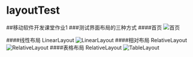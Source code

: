 # layoutTest
##移动软件开发课堂作业1
###测试界面布局的三种方式
####首页
![首页](http://img.blog.csdn.net/20170301120039084?watermark/2/text/aHR0cDovL2Jsb2cuY3Nkbi5uZXQvRUEwNDIx/font/5a6L5L2T/fontsize/400/fill/I0JBQkFCMA==/dissolve/70/gravity/SouthEast)

####线性布局  LinearLayout
![LinearLayout](http://img.blog.csdn.net/20170301120119227?watermark/2/text/aHR0cDovL2Jsb2cuY3Nkbi5uZXQvRUEwNDIx/font/5a6L5L2T/fontsize/400/fill/I0JBQkFCMA==/dissolve/70/gravity/SouthEast)
####相对布局  RelativeLayout
![RelativeLayout](http://img.blog.csdn.net/20170301120148303?watermark/2/text/aHR0cDovL2Jsb2cuY3Nkbi5uZXQvRUEwNDIx/font/5a6L5L2T/fontsize/400/fill/I0JBQkFCMA==/dissolve/70/gravity/SouthEast)
####表格布局  RelativeLayout
![TableLayout](http://img.blog.csdn.net/20170301120345476?watermark/2/text/aHR0cDovL2Jsb2cuY3Nkbi5uZXQvRUEwNDIx/font/5a6L5L2T/fontsize/400/fill/I0JBQkFCMA==/dissolve/70/gravity/SouthEast)
